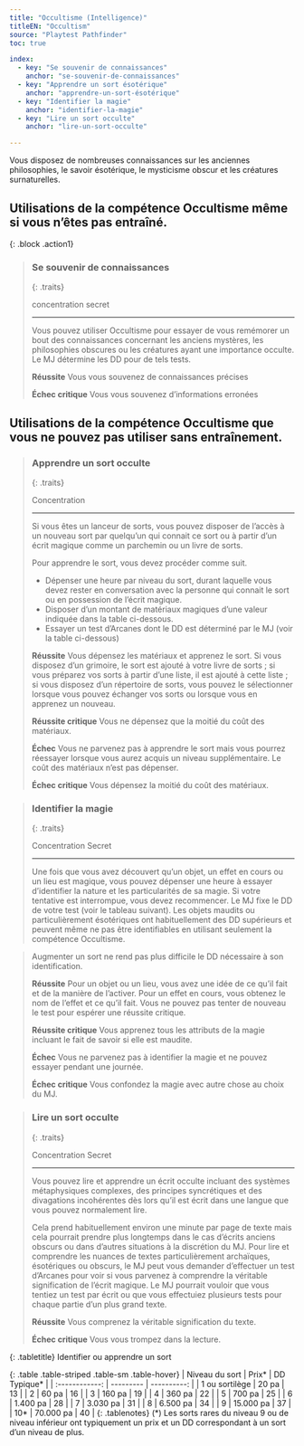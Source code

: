 ```yaml
---
title: "Occultisme (Intelligence)"
titleEN: "Occultism"
source: "Playtest Pathfinder"
toc: true

index:
  - key: "Se souvenir de connaissances"
    anchor: "se-souvenir-de-connaissances"
  - key: "Apprendre un sort ésotérique"
    anchor: "apprendre-un-sort-ésotérique"
  - key: "Identifier la magie"
    anchor: "identifier-la-magie"
  - key: "Lire un sort occulte"
    anchor: "lire-un-sort-occulte"

---
```


Vous disposez de nombreuses connaissances sur les anciennes philosophies, le savoir ésotérique, le mysticisme obscur et les créatures surnaturelles.

## Utilisations de la compétence Occultisme même si vous n’êtes pas entraîné.

{: .block .action1}
> ### Se souvenir de connaissances
> 
> {: .traits}
>
> concentration
> secret
> 
> ---
>
> Vous pouvez utiliser Occultisme pour essayer de vous remémorer un bout des connaissances concernant les anciens mystères, les philosophies obscures ou les créatures ayant une importance occulte. Le MJ détermine les DD pour de tels tests.
>
> **Réussite** Vous vous souvenez de connaissances précises
>
> **Échec critique** Vous vous souvenez d’informations erronées

## Utilisations de la compétence Occultisme que vous ne pouvez pas utiliser sans entraînement.

> ### Apprendre un sort occulte
>
> {: .traits}
>
> Concentration
> 
> ---
> 
> Si vous êtes un lanceur de sorts, vous pouvez disposer de l’accès à un nouveau sort par quelqu’un qui connait ce sort ou à partir d’un écrit magique comme un parchemin ou un livre de sorts.
> 
> Pour apprendre le sort, vous devez procéder comme suit.
> - Dépenser une heure par niveau du sort, durant laquelle vous devez rester en conversation avec la personne qui connait le sort ou en possession de l’écrit magique.
> - Disposer d’un montant de matériaux magiques d’une valeur indiquée dans la table ci-dessous.
> - Essayer un test d’Arcanes dont le DD est déterminé par le MJ (voir la table ci-dessous)
>
> **Réussite** Vous dépensez les matériaux et apprenez le sort. Si vous disposez d’un grimoire, le sort est ajouté à votre livre de sorts ; si vous préparez vos sorts à partir d’une liste, il est ajouté à cette liste ; si vous disposez d’un répertoire de sorts, vous pouvez le sélectionner lorsque vous pouvez échanger vos sorts ou lorsque vous en apprenez un nouveau.
> 
> **Réussite critique** Vous ne dépensez que la moitié du coût des matériaux.
>
> **Échec** Vous ne parvenez pas à apprendre le sort mais vous pourrez réessayer lorsque vous aurez acquis un niveau supplémentaire. Le coût des matériaux n’est pas dépenser.
>
> **Échec critique** Vous dépensez la moitié du coût des matériaux.

> ### Identifier la magie
> 
> {: .traits}
>
> Concentration
> Secret
>
> ---
>
> Une fois que vous avez découvert qu’un objet, un effet en cours ou un lieu est magique, vous pouvez dépenser une heure à essayer d’identifier la nature et les particularités de sa magie. 
> Si votre tentative est interrompue, vous devez recommencer. Le MJ fixe le DD de votre test (voir le tableau suivant).
> Les objets maudits ou particulièrement ésotériques ont habituellement des DD supérieurs et peuvent même ne pas être identifiables en utilisant seulement la compétence Occultisme. 

> Augmenter un sort ne rend pas plus difficile le DD nécessaire à son identification.
>
> **Réussite** Pour un objet ou un lieu, vous avez une idée de ce qu’il fait et de la manière de l’activer. Pour un effet en cours, vous obtenez le nom de l’effet et ce qu’il fait. Vous ne pouvez pas tenter de nouveau le test pour espérer une réussite critique.
>
> **Réussite critique** Vous apprenez tous les attributs de la magie incluant le fait de savoir si elle est maudite.
>
> **Échec** Vous ne parvenez pas à identifier la magie et ne pouvez essayer pendant une journée.
>
> **Échec critique** Vous confondez la magie avec autre chose au choix du MJ.

> ### Lire un sort occulte
> 
> {: .traits}
>
> Concentration
> Secret
>
> ---
> 
> Vous pouvez lire et apprendre un écrit occulte incluant des systèmes métaphysiques complexes, des principes syncrétiques et des divagations incohérentes dès lors qu’il est écrit dans une langue que vous pouvez normalement lire.
> 
> Cela prend habituellement environ une minute par page de texte mais cela pourrait prendre plus longtemps dans le cas d’écrits anciens obscurs ou dans d’autres situations à la discrétion du MJ.
> Pour lire et comprendre les nuances de textes particulièrement archaïques, ésotériques ou obscurs, le MJ peut vous demander d’effectuer un test d’Arcanes pour voir si vous parvenez à comprendre la véritable signification de l’écrit magique.
> Le MJ pourrait vouloir que vous tentiez un test par écrit ou que vous effectuiez plusieurs tests pour chaque partie d’un plus grand texte.
>
> **Réussite** Vous comprenez la véritable signification du texte.
>
> **Échec critique** Vous vous trompez dans la lecture.

{: .tabletitle}
Identifier ou apprendre un sort

{: .table .table-striped .table-sm .table-hover}
| Niveau du sort | Prix*     | DD Typique* |
| :------------: | --------- | ----------: |
| 1 ou sortilège | 20 pa     | 13          |
| 2              | 60 pa     | 16          |
| 3              | 160 pa    | 19          |
| 4              | 360 pa    | 22          |
| 5              | 700 pa    | 25          |
| 6              | 1.400 pa  | 28          |
| 7              | 3.030 pa  | 31          |
| 8              | 6.500 pa  | 34          |
| 9              | 15.000 pa | 37          |
| 10*            | 70.000 pa | 40          |
{: .tablenotes}
(*) Les sorts rares du niveau 9 ou de niveau inférieur ont typiquement un prix et un DD correspondant à un sort d’un niveau de plus.